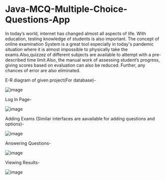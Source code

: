 # Java-MCQ-Multiple-Choice-Questions-App

  In today’s world, internet has changed almost all aspects of life. With education, testing knowledge of students is also important. The concept of online examination System is a great tool especially in today's pandemic situation where it is almost impossible to physically take the exams.Also,quizzez of different subjects are available to attempt with a pre-described time limit.Also, the manual work of assessing student’s progress, giving scores based on evaluation can also be reduced. Further, any chances of error are also eliminated.
  
E-R diagram of given project(For database)-

![image](https://user-images.githubusercontent.com/88025966/127607860-aea63e64-61a5-4049-80ed-68629d89314e.png)

Log In Page-

![image](https://user-images.githubusercontent.com/88025966/127607986-4b7b1c7a-d8eb-4d77-af7e-9471c3a445ba.png)

Adding Exams (Similar interfaces are aavailable for adding questions and options)-

![image](https://user-images.githubusercontent.com/88025966/127631833-375227b0-ad86-4244-9f85-8948632223d4.png)

Answering Questions-

![image](https://user-images.githubusercontent.com/88025966/127608039-f192b63b-8bb4-431e-ac52-6bf894ad2079.png)

Viewing Results-

![image](https://user-images.githubusercontent.com/88025966/127608079-b48a10c1-ec3d-4a10-9315-24b794316471.png)
